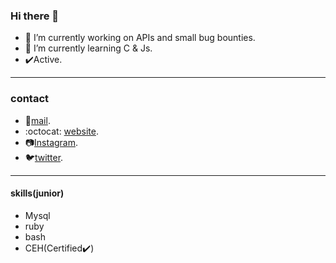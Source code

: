 ### Hi there 👋



- 🔭 I’m currently working on APIs and small bug bounties.
- 🌱 I’m currently learning C & Js.
- :heavy_check_mark:Active.
---
### contact
- :email:[mail](mailto:polarspetroll@protonmail.com).
- :octocat: [website](https://polarspetroll.github.io).
- :camera:[Instagram](https://instagram.com/polarspetroll).
- :bird:[twitter](https://twitter.com/polarspetroll).
---
#### skills(junior)
- Mysql
- ruby
- bash
- CEH(Certified:heavy_check_mark:)
